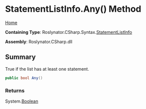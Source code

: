 # StatementListInfo\.Any\(\) Method

[Home](../../../../../README.md)

**Containing Type**: Roslynator\.CSharp\.Syntax\.[StatementListInfo](../README.md)

**Assembly**: Roslynator\.CSharp\.dll

## Summary

True if the list has at least one statement\.

```csharp
public bool Any()
```

### Returns

System\.[Boolean](https://docs.microsoft.com/en-us/dotnet/api/system.boolean)

